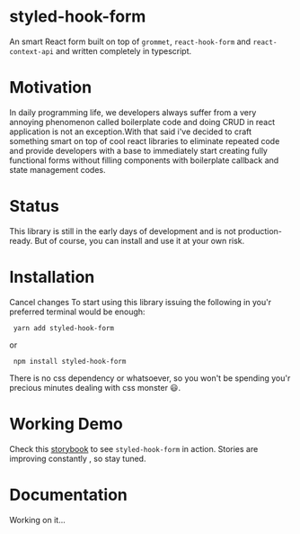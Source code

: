 # styled-hook-form
An smart React form built on top of `grommet`, `react-hook-form` and `react-context-api` and written completely in typescript.

# Motivation
In daily programming life, we developers always suffer from a very annoying phenomenon called boilerplate code and doing CRUD in react application is not an exception.With that said i've decided to craft something smart on top of cool react libraries to eliminate repeated code and provide developers with a base to immediately start creating fully functional forms without filling components with boilerplate callback and state management codes.

# Status
This library is still in the early days of development and is not production-ready. But of course, you can install and use it at your own risk.

# Installation
Cancel changes
To start using this library issuing the following in you'r preferred terminal would be enough:

```
 yarn add styled-hook-form  
```
or
```
 npm install styled-hook-form 
```

There is no css dependency or whatsoever, so you won't be spending you'r precious minutes dealing with css monster 😃. 

# Working Demo
Check this [storybook](https://main--6096dd058e820000392c7809.chromatic.com/) to see `styled-hook-form` in action. Stories are  improving constantly , so stay tuned.

# Documentation
Working on it...
